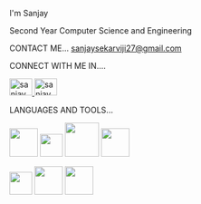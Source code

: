 

I'm Sanjay

Second Year Computer Science and Engineering

CONTACT ME...
sanjaysekarviji27@gmail.com

CONNECT WITH ME IN....

<a href="www.linkedin.com/in/sanjay-g27"> <img align="centre" src="https://github.com/user-attachments/assets/a766f3da-748d-4229-b679-85bfcdaf049d" alt="sanjay_g" height="30" width="40"/> </a>  <a href="https://www.hackerrank.com/profile/SANJAY__G27" target="blank"> <img align="centre" src="https://github.com/user-attachments/assets/d9f8f2f5-e5b6-4149-93d0-5ce75cf5f991" alt="sanjay_g" height="30" width="40"/> </a> 

LANGUAGES AND TOOLS...

<img src="https://github.com/user-attachments/assets/9eb793a9-a984-4a6e-b2af-a79302923f8b" height="50" width="50">  <img src="https://github.com/user-attachments/assets/a6d87b2a-d78b-4c35-98af-84a0fee9b883" height="40" width="40">  <img src="https://github.com/user-attachments/assets/0222a548-4674-4db2-89a3-30350cae4ecc" height="60" width="60">  <img src="https://github.com/user-attachments/assets/f8d65b51-4f01-458c-99bd-df2e078b746a" height="50" width="50">  



<img src="https://github.com/user-attachments/assets/085029e3-13e4-40d1-bf1a-13ac286a1b13" height="40" width="40">   <img src="https://github.com/user-attachments/assets/bd6fc39c-0b01-4cda-937e-d42500c816cf" heigh="50" width="50">   <img src="https://github.com/user-attachments/assets/a8235189-fc66-403d-ae71-b750542ef8fb" height="50" width="50">
